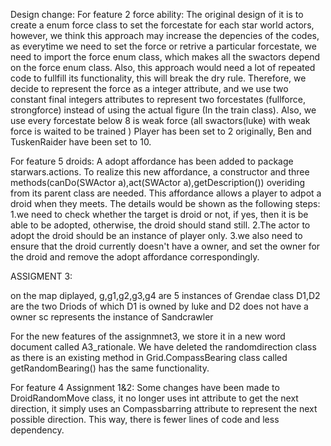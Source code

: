 Design change:
For feature 2 force ability:
The original design of it is to create a enum force class to set the forcestate for each star world actors,
however, we think this approach may increase the depencies of the codes, as everytime we need to set the force or retrive a particular forcestate, we need to import the force enum class, which makes all the swactors depend on the force enum class. Also, this approach would need a lot of repeated code to fullfill its functionality, this will break the dry rule.
Therefore, we decide to represent the force as a integer attribute, and we use two constant final integers attributes to represent two forcestates (fullforce, strongforce) instead of using the actual figure (In the train class). Also, we use every forcestate below 8 is weak force (all swactors(luke) with weak force is waited to be trained )
Player has been set to 2 originally, Ben and TuskenRaider have been set to 10.


For feature 5 droids:
A adopt affordance has been added to package starwars.actions.
To realize this new affordance, a constructor and three methods(canDo(SWActor a),act(SWActor a),getDescription()) overiding from its parent class are needed.
This affordance allows a player to adpot a droid when they meets. The details would be shown as the following steps:
1.we need to check whether the target is droid or not, if yes, then it is be able to be adopted, otherwise, the droid should stand still.
2.The actor to adopt the droid should be an instance of player only.
3.we also need to ensure that the droid currently doesn't have a owner, and set the owner for the droid and remove the adopt affordance correspondingly.
 



ASSIGMENT 3:

on the map diplayed, g,g1,g2,g3,g4 are 5 instances of Grendae class
D1,D2 are the two Driods of which D1 is owned by luke and D2 does not have a owner
sc represents the instance of Sandcrawler



For the new features of the assignmnet3, we store it in a new word document called A3_rationale.
We have deleted the randomdirection class as there is an existing method in Grid.CompassBearing class called getRandomBearing() has the same functionality.

For feature 4 Assignment 1&2:
Some changes have been made to DroidRandomMove class, it no longer uses int attribute to get the next direction, it simply uses an Compassbarring attribute to represent the next possible direction. This way, there is fewer lines of code and less dependency.
